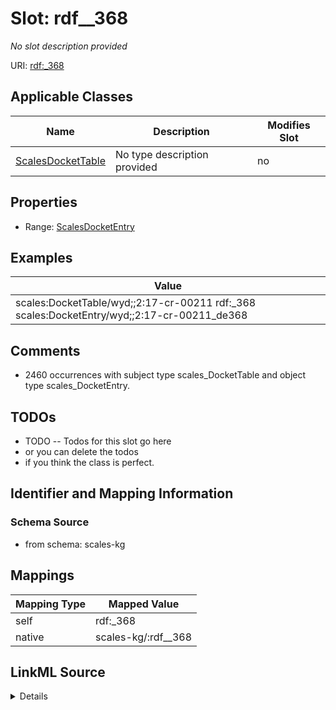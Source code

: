 

# Slot: rdf__368


_No slot description provided_





URI: [rdf:_368](http://www.w3.org/1999/02/22-rdf-syntax-ns#_368)



<!-- no inheritance hierarchy -->





## Applicable Classes

| Name | Description | Modifies Slot |
| --- | --- | --- |
| [ScalesDocketTable](../classes/ScalesDocketTable.md) | No type description provided |  no  |







## Properties

* Range: [ScalesDocketEntry](../classes/ScalesDocketEntry.md)






## Examples

| Value |
| --- |
| scales:DocketTable/wyd;;2:17-cr-00211 rdf:_368 scales:DocketEntry/wyd;;2:17-cr-00211_de368 |

## Comments

* 2460 occurrences with subject type scales_DocketTable and object type scales_DocketEntry.

## TODOs

* TODO -- Todos for this slot go here
* or you can delete the todos
* if you think the class is perfect.

## Identifier and Mapping Information







### Schema Source


* from schema: scales-kg




## Mappings

| Mapping Type | Mapped Value |
| ---  | ---  |
| self | rdf:_368 |
| native | scales-kg/:rdf__368 |




## LinkML Source

<details>
```yaml
name: rdf__368
description: No slot description provided
todos:
- TODO -- Todos for this slot go here
- or you can delete the todos
- if you think the class is perfect.
comments:
- 2460 occurrences with subject type scales_DocketTable and object type scales_DocketEntry.
examples:
- value: scales:DocketTable/wyd;;2:17-cr-00211 rdf:_368 scales:DocketEntry/wyd;;2:17-cr-00211_de368
from_schema: scales-kg
rank: 1000
slot_uri: rdf:_368
alias: rdf__368
domain_of:
- scales_DocketTable
range: scales_DocketEntry

```
</details>